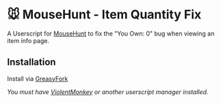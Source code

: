 # 🐭️ MouseHunt - Item Quantity Fix

A Userscript for [MouseHunt](https://mousehuntgame.com) to fix the "You Own: 0" bug when viewing an item info page.

## Installation

Install via [GreasyFork](https://greasyfork.org/en/scripts/445926-mousehunt-item-quantity-fix)

*You must have [ViolentMonkey](https://violentmonkey.github.io/) or another userscript manager installed.*
